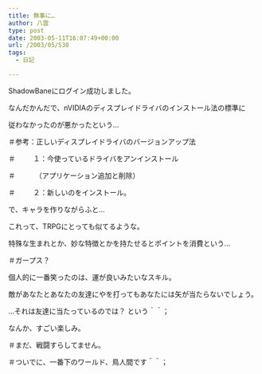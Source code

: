 ```yaml
---
title: 無事に…
author: 八雲
type: post
date: 2003-05-11T16:07:49+00:00
url: /2003/05/530
tags:
  - 日記

---
```

ShadowBaneにログイン成功しました。
  
なんだかんだで、nVIDIAのディスプレイドライバのインストール法の標準に
  
従わなかったのが悪かったという…
  
＃参考：正しいディスプレイドライバのバージョンアップ法
  
＃ 　 　１：今使っているドライバをアンインストール
  
＃ 　 　 （アプリケーション追加と削除）
  
＃ 　 　２：新しいのをインストール。

で、キャラを作りながらふと…
  
これって、TRPGにとっても似てるような。
  
特殊な生まれとか、妙な特徴とかを持たせるとポイントを消費という…
  
＃ガープス？
  
個人的に一番笑ったのは、運が良いみたいなスキル。
  
敵があなたとあなたの友達にやを打ってもあなたには矢が当たらないでしょう。
  
…それは友達に当たっているのでは？ という＾＾；

なんか、すごい楽しみ。
  
＃まだ、戦闘すらしてません。
  
＃ついでに、一番下のワールド、鳥人間です＾＾；
